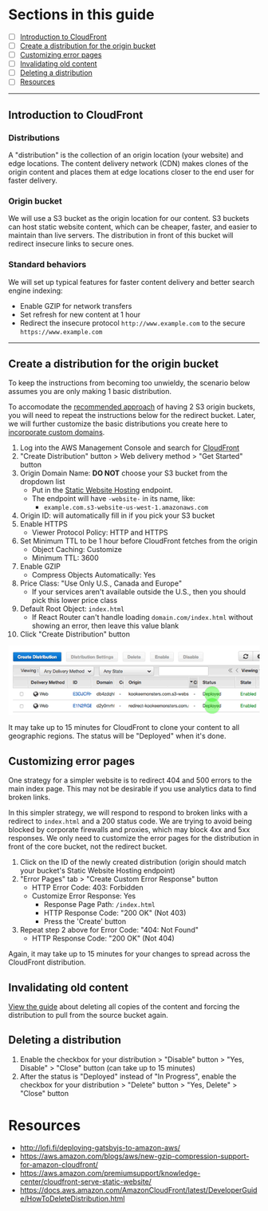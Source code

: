 # Sections in this guide
  - [ ] [Introduction to CloudFront](./Creating-CloudFront-Distributions.md#introduction-to-cloudfront)
  - [ ] [Create a distribution for the origin bucket](./Creating-CloudFront-Distributions.md#create-a-distribution-for-the-origin-bucket)
  - [ ] [Customizing error pages](./Creating-CloudFront-Distributions.md#customizing-error-pages)
  - [ ] [Invalidating old content](./Creating-CloudFront-Distributions.md#invalidating-old-content)
  - [ ] [Deleting a distribution](./Creating-CloudFront-Distributions.md#deleting-a-distribution)
  - [ ] [Resources](./Creating-CloudFront-Distributions.md#resources)

---

## Introduction to CloudFront
### Distributions
A "distribution" is the collection of an origin location (your website) and edge locations. The content delivery network (CDN) makes clones of the origin content and places them at edge locations closer to the end user for faster delivery.

### Origin bucket
We will use a S3 bucket as the origin location for our content. S3 buckets can host static website content, which can be cheaper, faster, and easier to maintain than live servers. The distribution in front of this bucket will redirect insecure links to secure ones.

### Standard behaviors
We will set up typical features for faster content delivery and better search engine indexing:
  * Enable GZIP for network transfers
  * Set refresh for new content at 1 hour
  * Redirect the insecure protocol `http://www.example.com` to the secure `https://www.example.com`

---

## Create a distribution for the origin bucket
To keep the instructions from becoming too unwieldy, the scenario below assumes you are only making 1 basic distribution.

To accomodate the [recommended approach](./Setting-Up-S3-for-Domain-Redirects.md#introduction) of having 2 S3 origin buckets, you will need to repeat the instructions below for the redirect bucket. Later, we will further customize the basic distributions you create here to [incorporate custom domains](./Creating-a-SSL-TLS-Certificate-for-a-Custom-Domain.md).

1. Log into the AWS Management Console and search for [CloudFront](https://console.aws.amazon.com/cloudfront/home?#)
1. "Create Distribution" button > Web delivery method > "Get Started" button
1. Origin Domain Name: **DO NOT** choose your S3 bucket from the dropdown list
    * Put in the [Static Website Hosting](./Static-Website-Hosting-Endpoints-vs-API-Path-Endpoints.md) endpoint.
    * The endpoint will have `-website-` in its name, like:
      * `example.com.s3-website-us-west-1.amazonaws.com`
1. Origin ID: will automatically fill in if you pick your S3 bucket
1. Enable HTTPS
    * Viewer Protocol Policy: HTTP and HTTPS
1. Set Minimum TTL to be 1 hour before CloudFront fetches from the origin
    * Object Caching: Customize
    * Minimum TTL: 3600
1. Enable GZIP
    * Compress Objects Automatically: Yes
1. Price Class: "Use Only U.S., Canada and Europe"
    * If your services aren't available outside the U.S., then you should pick this lower price class
1. Default Root Object: `index.html`
    * If React Router can't handle loading `domain.com/index.html` without showing an error, then leave this value blank
1. Click "Create Distribution" button

![Deployed Distributions](../images/cloudfront-distributions-deployed.png)

It may take up to 15 minutes for CloudFront to clone your content to all geographic regions. The status will be "Deployed" when it's done.

## Customizing error pages
One strategy for a simpler website is to redirect 404 and 500 errors to the main index page. This may not be desirable if you use analytics data to find broken links.

In this simpler strategy, we will respond to respond to broken links with a redirect to `index.html` and a 200 status code. We are trying to avoid being blocked by corporate firewalls and proxies, which may block 4xx and 5xx responses. We only need to customize the error pages for the distribution in front of the core bucket, not the redirect bucket.

1. Click on the ID of the newly created distribution (origin should match your bucket's Static Website Hosting endpoint)
2. "Error Pages" tab > "Create Custom Error Response" button
   * HTTP Error Code: 403: Forbidden
   * Customize Error Response: Yes
     * Response Page Path: `/index.html`
     * HTTP Response Code: "200 OK" (Not 403)
     * Press the 'Create' button
3. Repeat step 2 above for Error Code: "404: Not Found"
   * HTTP Response Code: "200 OK" (Not 404)

Again, it may take up to 15 minutes for your changes to spread across the CloudFront distribution.

## Invalidating old content
[View the guide](./Invalidating-Old-Data-on-Cloudfront.md) about deleting all copies of the content and forcing the distribution to pull from the source bucket again.

## Deleting a distribution
1. Enable the checkbox for your distribution > "Disable" button > "Yes, Disable" > "Close" button (can take up to 15 minutes)
2. After the status is "Deployed" instead of "In Progress", enable the checkbox for your distribution > "Delete" button > "Yes, Delete" > "Close" button

# Resources
  * http://lofi.fi/deploying-gatsbyjs-to-amazon-aws/
  * https://aws.amazon.com/blogs/aws/new-gzip-compression-support-for-amazon-cloudfront/
  * https://aws.amazon.com/premiumsupport/knowledge-center/cloudfront-serve-static-website/
  * https://docs.aws.amazon.com/AmazonCloudFront/latest/DeveloperGuide/HowToDeleteDistribution.html

